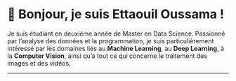 # 👋 Bonjour, je suis Ettaouil Oussama !

Je suis étudiant en deuxième année de Master en Data Science. Passionné par l’analyse des données et la programmation, je suis particulièrement intéressé par les domaines liés au **Machine Learning**, au **Deep Learning**, à la **Computer Vision**, ainsi qu’à tout ce qui concerne le traitement des images et des vidéos.

---

